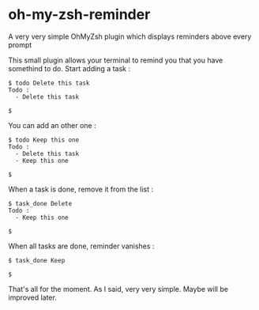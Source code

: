 # oh-my-zsh-reminder
A very very simple OhMyZsh plugin which displays reminders above every prompt

This small plugin allows your terminal to remind you that you have somethind to do.
Start adding a task :

    $ todo Delete this task
    Todo :
      - Delete this task
    
    $
    
You can add an other one :

    $ todo Keep this one
    Todo :
      - Delete this task
      - Keep this one
    
    $

When a task is done, remove it from the list :

    $ task_done Delete
    Todo :
      - Keep this one
    
    $

When all tasks are done, reminder vanishes :

    $ task_done Keep

    $
    
That's all for the moment. As I said, very very simple. Maybe will be improved later.
